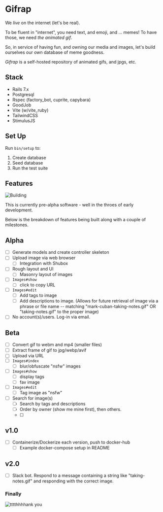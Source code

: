 # Gifrap

We *live* on the internet (let's be real).

To be fluent in "internet", you need text, and emoji, and ... memes! To have those, we need _the animated gif_.

So, in service of having fun, and owning our media and images, let's build ourselves our own database of meme goodness.

_Gifrap_ is a self-hosted repository of animated gifs, and jpgs, etc.

## Stack

* Rails 7.x
* Postgresql
* Rspec (factory_bot, cuprite, capybara)
* GoodJob
* Vite (w/vite_ruby)
* TailwindCSS
* StimulusJS

## Set Up

Run `bin/setup` to:

1. Create database
2. Seed database
3. Run the test suite

## Features

![Building](https://media.tenor.com/gBlnBO1ov9YAAAAM/hammer-tools.gif)

This is currently pre-alpha software - well in the throes of early development.

Below is the breakdown of features being built along with a couple of milestones.

## Alpha

- [ ] Generate models and create controller skeleton
- [ ] Upload image via web browser
    - [ ] Integration with Shubox
- [ ] Rough layout and UI
    - [ ] Masonry layout of images
- [ ] `Images#show`
    - [ ] click to copy URL
- [ ] `Images#edit`
    - [ ] Add tags to image
    - [ ] Add descriptions to image. (Allows for future retrieval of image via a phrase or file name -- matching "mark-cuban-taking-notes.gif" OR "taking-notes.gif" to the proper image)
- [ ] No account(s)/users. Log-in via email.

## Beta

- [ ] Convert gif to webm and mp4 (smaller files)
- [ ] Extract frame of gif to jpg/webp/avif
- [ ] Upload via URL
- [ ] `Images#index`
    - [ ] blur/obfuscate "nsfw" images
- [ ] `Images#show`
    - [ ] display tags
    - [ ] fav image
- [ ] `Images#edit`
    - [ ] Tag image as "nsfw"
- [ ] Search for image(s)
    - [ ] Search by tags and descriptions
    - [ ] Order by owner (show me mine first), then others.
    - [ ]

## v1.0

- [ ] Containerize/Dockerize each version, push to docker-hub
    - [ ] Example docker-compose setup in README

## v2.0

- [ ] Slack bot. Respond to a message containing a string like "taking-notes.gif" and responding with the correct image.

### Finally

![tttthhhhank you](https://c.tenor.com/K-NT5HJdVzoAAAAC/tenor.gif)

